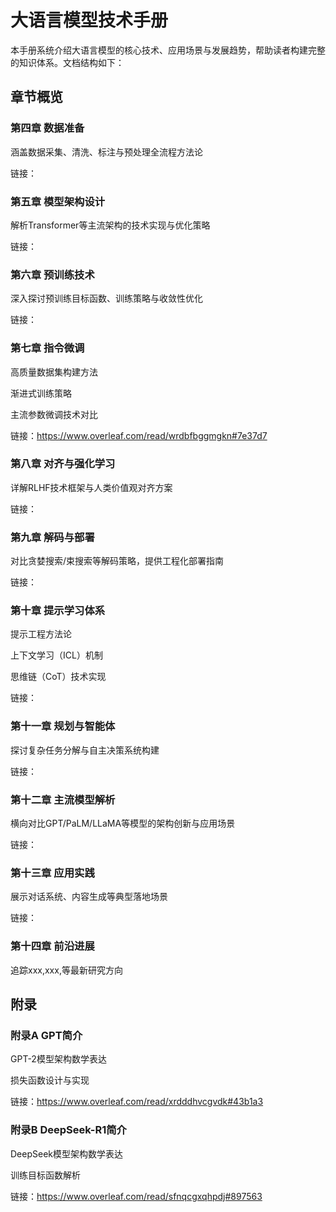 # 大语言模型技术手册
本手册系统介绍大语言模型的核心技术、应用场景与发展趋势，帮助读者构建完整的知识体系。文档结构如下：
## 章节概览
### 第四章 数据准备
涵盖数据采集、清洗、标注与预处理全流程方法论

链接：

### 第五章 模型架构设计
解析Transformer等主流架构的技术实现与优化策略

链接：

### 第六章 预训练技术
深入探讨预训练目标函数、训练策略与收敛性优化

链接：

### 第七章 指令微调

高质量数据集构建方法

渐进式训练策略

主流参数微调技术对比

链接：https://www.overleaf.com/read/wrdbfbggmgkn#7e37d7

### 第八章 对齐与强化学习
详解RLHF技术框架与人类价值观对齐方案

链接：

### 第九章 解码与部署
对比贪婪搜索/束搜索等解码策略，提供工程化部署指南

链接：

### 第十章 提示学习体系

提示工程方法论

上下文学习（ICL）机制

思维链（CoT）技术实现

链接：

### 第十一章 规划与智能体
探讨复杂任务分解与自主决策系统构建

链接：

### 第十二章 主流模型解析
横向对比GPT/PaLM/LLaMA等模型的架构创新与应用场景

链接：

### 第十三章 应用实践
展示对话系统、内容生成等典型落地场景

链接：

### 第十四章 前沿进展
追踪xxx,xxx,等最新研究方向

## 附录
### 附录A GPT简介

GPT-2模型架构数学表达

损失函数设计与实现

链接：https://www.overleaf.com/read/xrdddhvcgvdk#43b1a3

### 附录B DeepSeek-R1简介
DeepSeek模型架构数学表达

训练目标函数解析

链接：https://www.overleaf.com/read/sfnqcgxqhpdj#897563


